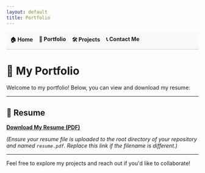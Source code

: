 ```yaml
---
layout: default
title: Portfolio
---
```


<nav>
  <ul style="list-style-type: none; padding: 0; display: flex; gap: 1rem; background-color: #f8f9fa; padding: 10px; border-bottom: 2px solid #ddd;">
    <li><a href="/" style="text-decoration: none; font-weight: bold;">🏠 Home</a></li>
    <li><a href="/portfolio" style="text-decoration: none; font-weight: bold;">📄 Portfolio</a></li>
    <li><a href="/projects" style="text-decoration: none; font-weight: bold;">🛠️ Projects</a></li>
    <li><a href="/contact" style="text-decoration: none; font-weight: bold;">📞 Contact Me</a></li>
  </ul>
</nav>

# 📄 My Portfolio

Welcome to my portfolio! Below, you can view and download my resume:

---

## 📂 Resume
[**Download My Resume (PDF)**](resume.pdf)

*(Ensure your resume file is uploaded to the root directory of your repository and named `resume.pdf`. Replace this link if the filename is different.)*

---

Feel free to explore my projects and reach out if you'd like to collaborate!
